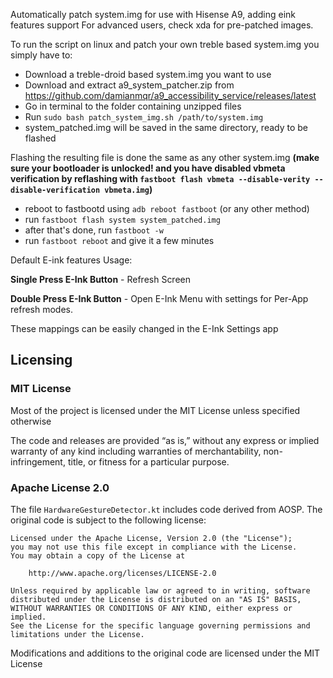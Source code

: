 Automatically patch system.img for use with Hisense A9, adding eink features support
For advanced users, check xda for pre-patched images.

To run the script on linux and patch your own treble based system.img you simply have to:

- Download a treble-droid based system.img you want to use
- Download and extract a9_system_patcher.zip from https://github.com/damianmqr/a9_accessibility_service/releases/latest
- Go in terminal to the folder containing unzipped files
- Run `sudo bash patch_system_img.sh /path/to/system.img`
- system_patched.img will be saved in the same directory, ready to be flashed

Flashing the resulting file is done the same as any other system.img
**(make sure your bootloader is unlocked! and you have disabled vbmeta verification by reflashing with `fastboot flash vbmeta --disable-verity --disable-verification vbmeta.img`)**

- reboot to fastbootd using `adb reboot fastboot` (or any other method)
- run `fastboot flash system system_patched.img`
- after that's done, run `fastboot -w`
- run `fastboot reboot` and give it a few minutes

Default E-ink features Usage:

**Single Press E-Ink Button** - Refresh Screen

**Double Press E-Ink Button** - Open E-Ink Menu with settings for Per-App refresh modes.

These mappings can be easily changed in the E-Ink Settings app

## Licensing

### MIT License
Most of the project is licensed under the MIT License unless specified otherwise

The code and releases are provided “as is,” without any express or implied warranty of any kind including warranties of merchantability, non-infringement, title, or fitness for a particular purpose.

### Apache License 2.0
The file `HardwareGestureDetector.kt` includes code derived from AOSP. The original code is subject to the following license:

    Licensed under the Apache License, Version 2.0 (the "License");
    you may not use this file except in compliance with the License.
    You may obtain a copy of the License at

        http://www.apache.org/licenses/LICENSE-2.0

    Unless required by applicable law or agreed to in writing, software
    distributed under the License is distributed on an "AS IS" BASIS,
    WITHOUT WARRANTIES OR CONDITIONS OF ANY KIND, either express or implied.
    See the License for the specific language governing permissions and
    limitations under the License.

Modifications and additions to the original code are licensed under the MIT License
